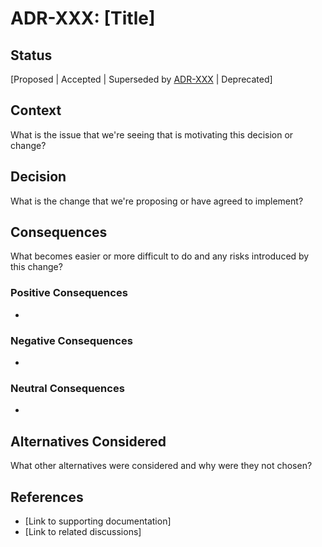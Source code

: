# ADR-XXX: [Title]

## Status

[Proposed | Accepted | Superseded by [ADR-XXX](XXX-title.md) | Deprecated]

## Context

What is the issue that we're seeing that is motivating this decision or change?

## Decision

What is the change that we're proposing or have agreed to implement?

## Consequences

What becomes easier or more difficult to do and any risks introduced by this change?

### Positive Consequences

- 

### Negative Consequences

- 

### Neutral Consequences

- 

## Alternatives Considered

What other alternatives were considered and why were they not chosen?

## References

- [Link to supporting documentation]
- [Link to related discussions]
